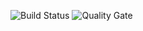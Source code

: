 ![Build Status](https://travis-ci.org/pociot/accounts.svg?branch=master)
![Quality Gate](https://sonarcloud.io/api/project_badges/measure?project=pociot_accounts&metric=alert_status)